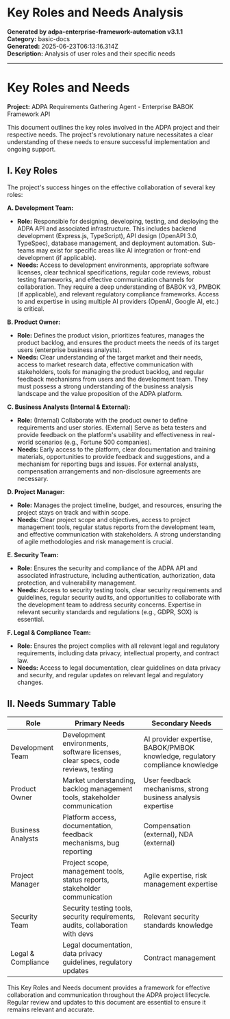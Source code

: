 # Key Roles and Needs Analysis

**Generated by adpa-enterprise-framework-automation v3.1.1**  
**Category:** basic-docs  
**Generated:** 2025-06-23T06:13:16.314Z  
**Description:** Analysis of user roles and their specific needs

---

# Key Roles and Needs

**Project:** ADPA Requirements Gathering Agent - Enterprise BABOK Framework API

This document outlines the key roles involved in the ADPA project and their respective needs.  The project's revolutionary nature necessitates a clear understanding of these needs to ensure successful implementation and ongoing support.

## I. Key Roles

The project's success hinges on the effective collaboration of several key roles:

**A. Development Team:**

* **Role:** Responsible for designing, developing, testing, and deploying the ADPA API and associated infrastructure. This includes backend development (Express.js, TypeScript), API design (OpenAPI 3.0, TypeSpec), database management, and deployment automation.  Sub-teams may exist for specific areas like AI integration or front-end development (if applicable).
* **Needs:** Access to development environments, appropriate software licenses, clear technical specifications, regular code reviews, robust testing frameworks, and effective communication channels for collaboration.  They require a deep understanding of BABOK v3, PMBOK (if applicable), and relevant regulatory compliance frameworks.  Access to and expertise in using multiple AI providers (OpenAI, Google AI, etc.) is critical.

**B. Product Owner:**

* **Role:** Defines the product vision, prioritizes features, manages the product backlog, and ensures the product meets the needs of its target users (enterprise business analysts).
* **Needs:**  Clear understanding of the target market and their needs, access to market research data, effective communication with stakeholders, tools for managing the product backlog, and regular feedback mechanisms from users and the development team.  They must possess a strong understanding of the business analysis landscape and the value proposition of the ADPA platform.

**C. Business Analysts (Internal & External):**

* **Role:** (Internal) Collaborate with the product owner to define requirements and user stories. (External)  Serve as beta testers and provide feedback on the platform's usability and effectiveness in real-world scenarios (e.g., Fortune 500 companies).
* **Needs:**  Early access to the platform, clear documentation and training materials, opportunities to provide feedback and suggestions, and a mechanism for reporting bugs and issues.  For external analysts, compensation arrangements and non-disclosure agreements are necessary.

**D. Project Manager:**

* **Role:** Manages the project timeline, budget, and resources, ensuring the project stays on track and within scope.
* **Needs:**  Clear project scope and objectives, access to project management tools, regular status reports from the development team, and effective communication with stakeholders.  A strong understanding of agile methodologies and risk management is crucial.

**E. Security Team:**

* **Role:** Ensures the security and compliance of the ADPA API and associated infrastructure, including authentication, authorization, data protection, and vulnerability management.
* **Needs:**  Access to security testing tools, clear security requirements and guidelines, regular security audits, and opportunities to collaborate with the development team to address security concerns.  Expertise in relevant security standards and regulations (e.g., GDPR, SOX) is essential.

**F. Legal & Compliance Team:**

* **Role:** Ensures the project complies with all relevant legal and regulatory requirements, including data privacy, intellectual property, and contract law.
* **Needs:**  Access to legal documentation, clear guidelines on data privacy and security, and regular updates on relevant legal and regulatory changes.


## II. Needs Summary Table

| Role                | Primary Needs                                                                        | Secondary Needs                                                              |
|----------------------|------------------------------------------------------------------------------------|-----------------------------------------------------------------------------|
| Development Team     | Development environments, software licenses, clear specs, code reviews, testing    | AI provider expertise, BABOK/PMBOK knowledge, regulatory compliance knowledge |
| Product Owner        | Market understanding, backlog management tools, stakeholder communication            | User feedback mechanisms, strong business analysis expertise                   |
| Business Analysts    | Platform access, documentation, feedback mechanisms, bug reporting                  | Compensation (external), NDA (external)                                    |
| Project Manager      | Project scope, management tools, status reports, stakeholder communication        | Agile expertise, risk management expertise                                   |
| Security Team        | Security testing tools, security requirements, audits, collaboration with devs     | Relevant security standards knowledge                                          |
| Legal & Compliance  | Legal documentation, data privacy guidelines, regulatory updates                   | Contract management                                                          |


This Key Roles and Needs document provides a framework for effective collaboration and communication throughout the ADPA project lifecycle. Regular review and updates to this document are essential to ensure it remains relevant and accurate.
